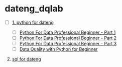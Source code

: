 # dateng_dqlab

- [ ] [1. python for dateng](Python/readme.md)

    - [ ] [Python For Data Professional Beginner - Part 1](Python/Python_for_Data_Professional_Beginner_-_Part_1/readme.md)
    - [ ] [Python For Data Professional Beginner - Part 2](Python/Python_for_Data_Professional_Beginner_-_Part_2/readme.md)
    - [ ] [Python For Data Professional Beginner - Part 3](Python/Python_for_Data_Professional_Beginner_-_Part_3/readme.md)
    - [ ] [Data Quality with Python for Beginner](Python/Data_Quality_with_Python_for_Beginner/readme.md)

2. [sql for dateng](SQL/readme.md)
